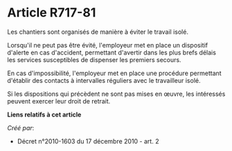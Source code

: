# Article R717-81

Les chantiers sont organisés de manière à éviter le travail isolé. 

Lorsqu'il ne peut pas être évité, l'employeur met en place un dispositif d'alerte en cas d'accident, permettant d'avertir
dans les plus brefs délais les services susceptibles de dispenser les premiers secours. 

En cas d'impossibilité, l'employeur met en place une procédure permettant d'établir des contacts à intervalles réguliers avec
le travailleur isolé. 

Si les dispositions qui précèdent ne sont pas mises en œuvre, les intéressés peuvent exercer leur droit de retrait.

**Liens relatifs à cet article**

_Créé par_:

  - Décret n°2010-1603 du 17 décembre 2010 - art. 2
